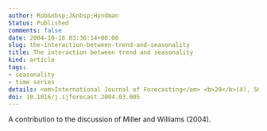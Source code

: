 ```yaml
---
author: Rob&nbsp;J&nbsp;Hyndman
Status: Published
comments: false
date: 2004-10-16 03:36:14+00:00
slug: the-interaction-between-trend-and-seasonality
title: The interaction between trend and seasonality
kind: article
tags:
- seasonality
- time series
details: <em>International Journal of Forecasting</em> <b>20</b>(4), 561-563
doi: 10.1016/j.ijforecast.2004.03.005
---
```



A contribution to the discussion of Miller and Williams (2004).
